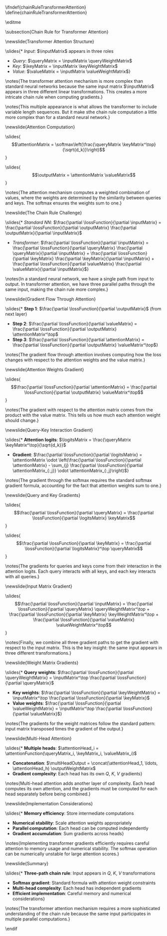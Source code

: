\ifndef{chainRuleTransformerAttention}
\define{chainRuleTransformerAttention}

\editme

\subsection{Chain Rule for Transformer Attention}

\newslide{Transformer Attention Structure}

\slides{* *Input*: $\inputMatrix$ appears in three roles
* *Query*: $\queryMatrix = \inputMatrix \queryWeightMatrix$
* *Key*: $\keyMatrix = \inputMatrix \keyWeightMatrix$  
* *Value*: $\valueMatrix = \inputMatrix \valueWeightMatrix$}

\notes{The transformer attention mechanism is more complex than standard neural networks because the same input matrix $\inputMatrix$ appears in three different linear transformations. This creates a more intricate chain rule when computing gradients.}

\notes{This multiple appearance is what allows the transformer to include variable length sequences. But it make sthe chain rule computation a little more complex than for a standard neural network.}

\newslide{Attention Computation}

\slides{$$\attentionMatrix = \softmax\left(\frac{\queryMatrix \keyMatrix^\top}{\sqrt{d_k}}\right)$$}

\slides{$$\outputMatrix = \attentionMatrix \valueMatrix$$}

\notes{The attention mechanism computes a weighted combination of values, where the weights are determined by the similarity between queries and keys. The softmax ensures the weights sum to one.}

\newslide{The Chain Rule Challenge}

\slides{* *Standard NN*: $\frac{\partial \lossFunction}{\partial \inputMatrix} = \frac{\partial \lossFunction}{\partial \outputMatrix} \frac{\partial \outputMatrix}{\partial \inputMatrix}$
* *Transformer*: $\frac{\partial \lossFunction}{\partial \inputMatrix} = \frac{\partial \lossFunction}{\partial \queryMatrix} \frac{\partial \queryMatrix}{\partial \inputMatrix} + \frac{\partial \lossFunction}{\partial \keyMatrix} \frac{\partial \keyMatrix}{\partial \inputMatrix} + \frac{\partial \lossFunction}{\partial \valueMatrix} \frac{\partial \valueMatrix}{\partial \inputMatrix}$}

\notes{In a standard neural network, we have a single path from input to output. In transformer attention, we have three parallel paths through the same input, making the chain rule more complex.}

\newslide{Gradient Flow Through Attention}

\slides{* **Step 1**: $\frac{\partial \lossFunction}{\partial \outputMatrix}$ (from next layer)
* **Step 2**: $\frac{\partial \lossFunction}{\partial \valueMatrix} = \frac{\partial \lossFunction}{\partial \outputMatrix} \attentionMatrix^\top$
* **Step 3**: $\frac{\partial \lossFunction}{\partial \attentionMatrix} = \frac{\partial \lossFunction}{\partial \outputMatrix} \valueMatrix^\top$}

\notes{The gradient flow through attention involves computing how the loss changes with respect to the attention weights and the value matrix.}

\newslide{Attention Weights Gradient}

\slides{$$\frac{\partial \lossFunction}{\partial \attentionMatrix} = \frac{\partial \lossFunction}{\partial \outputMatrix} \valueMatrix^\top$$}

\notes{The gradient with respect to the attention matrix comes from the product with the value matrix. This tells us how much each attention weight should change.}

\newslide{Query-Key Interaction Gradient}

\slides{* **Attention logits**: $\logitsMatrix = \frac{\queryMatrix \keyMatrix^\top}{\sqrt{d_k}}$
* **Gradient**: $\frac{\partial \lossFunction}{\partial \logitsMatrix} = \attentionMatrix \odot \left(\frac{\partial \lossFunction}{\partial \attentionMatrix} - \sum_{j} \frac{\partial \lossFunction}{\partial \attentionMatrix_{:,j}} \odot \attentionMatrix_{:,j}\right)$}

\notes{The gradient through the softmax requires the standard softmax gradient formula, accounting for the fact that attention weights sum to one.}

\newslide{Query and Key Gradients}

\slides{$$\frac{\partial \lossFunction}{\partial \queryMatrix} = \frac{\partial \lossFunction}{\partial \logitsMatrix} \keyMatrix$$}

\slides{$$\frac{\partial \lossFunction}{\partial \keyMatrix} = \frac{\partial \lossFunction}{\partial \logitsMatrix}^\top \queryMatrix$$}

\notes{The gradients for queries and keys come from their interaction in the attention logits. Each query interacts with all keys, and each key interacts with all queries.}

\newslide{Input Matrix Gradient}

\slides{$$\frac{\partial \lossFunction}{\partial \inputMatrix} = \frac{\partial \lossFunction}{\partial \queryMatrix} \queryWeightMatrix^\top + \frac{\partial \lossFunction}{\partial \keyMatrix} \keyWeightMatrix^\top + \frac{\partial \lossFunction}{\partial \valueMatrix} \valueWeightMatrix^\top$$}

\notes{Finally, we combine all three gradient paths to get the gradient with respect to the input matrix. This is the key insight: the same input appears in three different transformations.}

\newslide{Weight Matrix Gradients}

\slides{* **Query weights**: $\frac{\partial \lossFunction}{\partial \queryWeightMatrix} = \inputMatrix^\top \frac{\partial \lossFunction}{\partial \queryMatrix}$
* **Key weights**: $\frac{\partial \lossFunction}{\partial \keyWeightMatrix} = \inputMatrix^\top \frac{\partial \lossFunction}{\partial \keyMatrix}$
* **Value weights**: $\frac{\partial \lossFunction}{\partial \valueWeightMatrix} = \inputMatrix^\top \frac{\partial \lossFunction}{\partial \valueMatrix}$}

\notes{The gradients for the weight matrices follow the standard pattern: input matrix transposed times the gradient of the output.}

\newslide{Multi-Head Attention}

\slides{* **Multiple heads**: $\attentionHead_i = \attentionFunction(\queryMatrix_i, \keyMatrix_i, \valueMatrix_i)$
* **Concatenation**: $\multiHeadOutput = \concat(\attentionHead_1, \ldots, \attentionHead_h) \outputWeightMatrix$
* **Gradient complexity**: Each head has its own $Q$, $K$, $V$ gradients}

\notes{Multi-head attention adds another layer of complexity. Each head computes its own attention, and the gradients must be computed for each head separately before being combined.}

\newslide{Implementation Considerations}

\slides{* **Memory efficiency**: Store intermediate computations
* **Numerical stability**: Scale attention weights appropriately  
* **Parallel computation**: Each head can be computed independently
* **Gradient accumulation**: Sum gradients across heads}

\notes{Implementing transformer gradients efficiently requires careful attention to memory usage and numerical stability. The softmax operation can be numerically unstable for large attention scores.}

\newslide{Summary}

\slides{* **Three-path chain rule**: Input appears in $Q$, $K$, $V$ transformations
* **Softmax gradient**: Standard formula with attention weight constraints
* **Multi-head complexity**: Each head has independent gradients
* **Efficient implementation**: Careful memory and numerical considerations}

\notes{The transformer attention mechanism requires a more sophisticated understanding of the chain rule because the same input participates in multiple parallel computations.}

\endif
